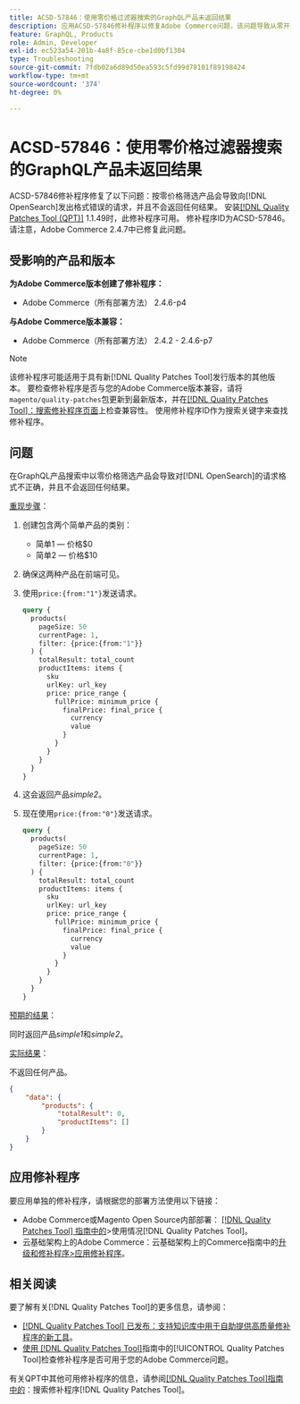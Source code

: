 ```yaml
---
title: ACSD-57846：使用零价格过滤器搜索的GraphQL产品未返回结果
description: 应用ACSD-57846修补程序以修复Adobe Commerce问题，该问题导致从零开始筛选产品会导致向 [!DNL OpenSearch] 发出格式错误的请求，并且不会返回任何结果。
feature: GraphQL, Products
role: Admin, Developer
exl-id: ec523a54-201b-4a8f-85ce-cbe1d0bf1304
type: Troubleshooting
source-git-commit: 7fdb02a6d89d50ea593c5fd99d78101f89198424
workflow-type: tm+mt
source-wordcount: '374'
ht-degree: 0%

---
```


# ACSD-57846：使用零价格过滤器搜索的GraphQL产品未返回结果

ACSD-57846修补程序修复了以下问题：按零价格筛选产品会导致向[!DNL OpenSearch]发出格式错误的请求，并且不会返回任何结果。 安装[[!DNL Quality Patches Tool (QPT)]](https://experienceleague.adobe.com/zh-hans/docs/commerce-operations/tools/quality-patches-tool/quality-patches-tool-to-self-serve-quality-patches) 1.1.49时，此修补程序可用。 修补程序ID为ACSD-57846。 请注意，Adobe Commerce 2.4.7中已修复此问题。

## 受影响的产品和版本

**为Adobe Commerce版本创建了修补程序：**

* Adobe Commerce（所有部署方法） 2.4.6-p4

**与Adobe Commerce版本兼容：**

* Adobe Commerce（所有部署方法） 2.4.2 - 2.4.6-p7

>[!NOTE]
>
>该修补程序可能适用于具有新[!DNL Quality Patches Tool]发行版本的其他版本。 要检查修补程序是否与您的Adobe Commerce版本兼容，请将`magento/quality-patches`包更新到最新版本，并在[[!DNL Quality Patches Tool]：搜索修补程序页面](https://experienceleague.adobe.com/tools/commerce-quality-patches/index.html?lang=zh-Hans)上检查兼容性。 使用修补程序ID作为搜索关键字来查找修补程序。

## 问题

在GraphQL产品搜索中以零价格筛选产品会导致对[!DNL OpenSearch]的请求格式不正确，并且不会返回任何结果。

<u>重现步骤</u>：

1. 创建包含两个简单产品的类别：
   * 简单1 — 价格$0
   * 简单2 — 价格$10
1. 确保这两种产品在前端可见。
1. 使用`price:{from:"1"}`发送请求。

   ```graphql
   query {
     products(
       pageSize: 50
       currentPage: 1,
       filter: {price:{from:"1"}}
     ) {
       totalResult: total_count
       productItems: items {
         sku
         urlKey: url_key
         price: price_range {
           fullPrice: minimum_price {
             finalPrice: final_price {
               currency
               value
             }
           }
         }
       }
     }
   }
   ```

1. 这会返回产品&#x200B;*simple2*。
1. 现在使用`price:{from:"0"}`发送请求。

   ```graphql
   query {
     products(
       pageSize: 50
       currentPage: 1,
       filter: {price:{from:"0"}}
     ) {
       totalResult: total_count
       productItems: items {
         sku
         urlKey: url_key
         price: price_range {
           fullPrice: minimum_price {
             finalPrice: final_price {
               currency
               value
             }
           }
         }
       }
     }
   }
   ```

<u>预期的结果</u>：

同时返回产品&#x200B;*simple1*&#x200B;和&#x200B;*simple2*。

<u>实际结果</u>：

不返回任何产品。

```json
{
    "data": {
        "products": {
            "totalResult": 0,
            "productItems": []
        }
    }
}
```

## 应用修补程序

要应用单独的修补程序，请根据您的部署方法使用以下链接：

* Adobe Commerce或Magento Open Source内部部署： [[!DNL Quality Patches Tool] 指南中的](/help/tools/quality-patches-tool/usage.md)>使用情况[!DNL Quality Patches Tool]。
* 云基础架构上的Adobe Commerce：云基础架构上的Commerce指南中的[升级和修补程序>应用修补程序](https://experienceleague.adobe.com/docs/commerce-cloud-service/user-guide/develop/upgrade/apply-patches.html?lang=zh-Hans)。

## 相关阅读

要了解有关[!DNL Quality Patches Tool]的更多信息，请参阅：

* [[!DNL Quality Patches Tool] 已发布：支持知识库中用于自助提供高质量修补程序的新工具](https://experienceleague.adobe.com/zh-hans/docs/commerce-operations/tools/quality-patches-tool/quality-patches-tool-to-self-serve-quality-patches)。
* [使用 [!DNL Quality Patches Tool]](/help/tools/quality-patches-tool/patches-available-in-qpt/check-patch-for-magento-issue-with-magento-quality-patches.md)指南中的[!UICONTROL Quality Patches Tool]检查修补程序是否可用于您的Adobe Commerce问题。


有关QPT中其他可用修补程序的信息，请参阅[[!DNL Quality Patches Tool]指南中的](https://experienceleague.adobe.com/tools/commerce-quality-patches/index.html?lang=zh-Hans)：搜索修补程序[!DNL Quality Patches Tool]。
